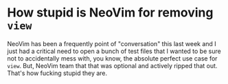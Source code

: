 # How stupid is NeoVim for removing `view`

NeoVim has been a frequently point of "conversation" this last week and I just had a critical need to open a bunch of test files that I wanted to be sure not to accidentally mess with, you know, the absolute perfect use case for `view`. But, NeoVim team that that was optional and actively ripped that out. That's how fucking stupid they are.
